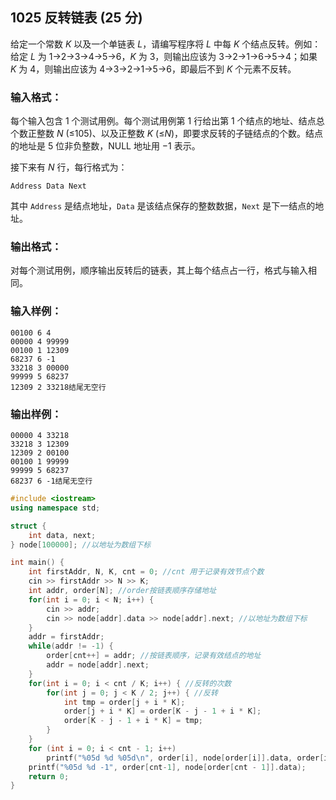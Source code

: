 ## 1025 反转链表 (25 分)

给定一个常数 *K* 以及一个单链表 *L*，请编写程序将 *L* 中每 *K* 个结点反转。例如：给定 *L* 为 1→2→3→4→5→6，*K* 为 3，则输出应该为 3→2→1→6→5→4；如果 *K* 为 4，则输出应该为 4→3→2→1→5→6，即最后不到 *K* 个元素不反转。

### 输入格式：

每个输入包含 1 个测试用例。每个测试用例第 1 行给出第 1 个结点的地址、结点总个数正整数 *N* (≤105)、以及正整数 *K* (≤*N*)，即要求反转的子链结点的个数。结点的地址是 5 位非负整数，NULL 地址用 −1 表示。

接下来有 *N* 行，每行格式为：

```
Address Data Next
```

其中 `Address` 是结点地址，`Data` 是该结点保存的整数数据，`Next` 是下一结点的地址。

### 输出格式：

对每个测试用例，顺序输出反转后的链表，其上每个结点占一行，格式与输入相同。

### 输入样例：

```in
00100 6 4
00000 4 99999
00100 1 12309
68237 6 -1
33218 3 00000
99999 5 68237
12309 2 33218结尾无空行
```

### 输出样例：

```out
00000 4 33218
33218 3 12309
12309 2 00100
00100 1 99999
99999 5 68237
68237 6 -1结尾无空行
```

```c++
#include <iostream>
using namespace std;

struct {
	int data, next;
} node[100000]; //以地址为数组下标

int main() {
    int firstAddr, N, K, cnt = 0; //cnt 用于记录有效节点个数
    cin >> firstAddr >> N >> K;
    int addr, order[N]; //order按链表顺序存储地址
    for(int i = 0; i < N; i++) {
        cin >> addr;
        cin >> node[addr].data >> node[addr].next; //以地址为数组下标
    }
	addr = firstAddr;
    while(addr != -1) { 
        order[cnt++] = addr; //按链表顺序，记录有效结点的地址
        addr = node[addr].next;
    }
	for(int i = 0; i < cnt / K; i++) { //反转的次数
		for(int j = 0; j < K / 2; j++) { //反转
			int tmp = order[j + i * K];
			order[j + i * K] = order[K - j - 1 + i * K];
			order[K - j - 1 + i * K] = tmp;
		}
	}
    for (int i = 0; i < cnt - 1; i++)
        printf("%05d %d %05d\n", order[i], node[order[i]].data, order[i+1]);
    printf("%05d %d -1", order[cnt-1], node[order[cnt - 1]].data);
    return 0;
}
```

